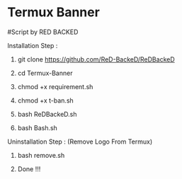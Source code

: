# Termux Banner
#Script by RED BACKED

Installation Step :

1) git clone https://github.com/ReD-BackeD/ReDBackeD


2) cd Termux-Banner


3) chmod +x requirement.sh


4) chmod +x t-ban.sh


5) bash ReDBackeD.sh


6) bash Bash.sh



Uninstallation Step : (Remove Logo From Termux)

1) bash remove.sh

2) Done !!!
